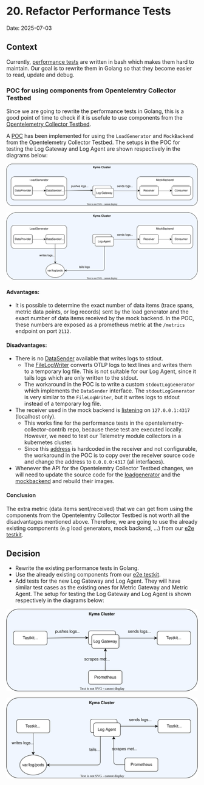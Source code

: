 # 20. Refactor Performance Tests

Date: 2025-07-03

## Context

Currently, [performance tests](../benchmarks/README.md) are written in bash which makes them hard to maintain. Our goal is to rewrite them in Golang so that they become easier to read, update and debug.

### POC for using components from Opentelemtry Collector Testbed

Since we are going to rewrite the performance tests in Golang, this is a good point of time to check if it is usefule to use components from the [Opentelemetry Collector Testbed](https://github.com/open-telemetry/opentelemetry-collector-contrib/tree/main/testbed).

A [POC](../pocs/opentelemetry-testbed/) has been implemented for using the `LoadGenerator` and `MockBackend` from the Opentelemetry Collector Testbed. The setups in the POC for testing the Log Gateway and Log Agent are shown respectively in the diagrams below:

![arch](./../assets/opentelemetry-testbed-log-gateway-setup.svg)

![arch](./../assets/opentelemetry-testbed-log-agent-setup.svg)

#### Advantages:
- It is possible to determine the exact number of data items (trace spans, metric data points, or log records) sent by the load generator and the exact number of data items received by the mock backend. In the POC, these numbers are exposed as a prometheus metric at the `/metrics` endpoint on port `2112`.

#### Disadvantages:
- There is no [DataSender](https://github.com/open-telemetry/opentelemetry-collector-contrib/tree/main/testbed/datasenders) available that writes logs to stdout.
    - The [FileLogWriter](https://github.com/open-telemetry/opentelemetry-collector-contrib/blob/main/testbed/datasenders/stanza.go) converts OTLP logs to text lines and writes them to a temporary log file. This is not suitable for our Log Agent, since it tails logs which are only written to the stdout.
    - The workaround in the POC is to write a custom `stdoutLogGenerator` which implements the `DataSender` interface. The `stdoutLogGenerator` is very similar to the `FileLogWriter`, but it writes logs to stdout instead of a temporary log file.
- The receiver used in the mock backend is [listening](https://github.com/open-telemetry/opentelemetry-collector-contrib/blob/main/testbed/testbed/receivers.go#L81) on `127.0.0.1:4317` (localhost only).
    - This works fine for the performance tests in the opentelemetry-collector-contrib repo, because these test are executed locally. However, we need to test our Telemetry module collectors in a kubernetes cluster.
    - Since this [address](https://github.com/open-telemetry/opentelemetry-collector-contrib/blob/main/testbed/testbed/receivers.go#L81) is hardcoded in the receiver and not configurable, the workaround in the POC is to copy over the receiver source code and change the address to `0.0.0.0:4317` (all interfaces).
- Whenever the API for the Opentelemtry Collector Testbed changes, we will need to update the source code for the [loadgenerator](../pocs/opentelemetry-testbed/loadgenerator/) and the [mockbackend](../pocs/opentelemetry-testbed/mockbackend/) and rebuild their images.

#### Conclusion
The extra metric (data items sent/received) that we can get from using the components from the Opentelemtry Collector Testbed is not worth all the disadvantages mentioned above. Therefore, we are going to use the already existing components (e.g load generators, mock backend, ...) from our [e2e testkit](../../../test/testkit/).

## Decision

- Rewrite the existing performance tests in Golang.
- Use the already existing components from our [e2e testkit](../../../test/testkit/).
- Add tests for the new Log Gateway and Log Agent. They will have similar test cases as the existing ones for Metric Gateway and Metric Agent. The setup for testing the Log Gateway and Log Agent is shown respectively in the diagrams below:

![arch](./../assets/log-gateway-perf-test-setup.svg)

![arch](./../assets/log-agent-perf-test-setup.svg)